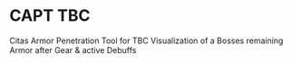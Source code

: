 # CAPT TBC
Citas Armor Penetration Tool for TBC
Visualization of a Bosses remaining Armor after Gear &amp; active Debuffs
